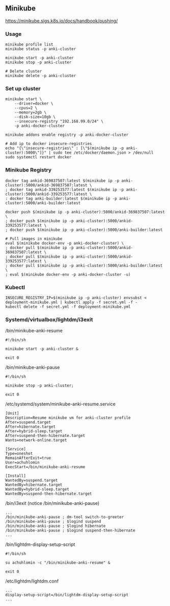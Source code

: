 ## Minikube

https://minikube.sigs.k8s.io/docs/handbook/pushing/  

### Usage

    minikube profile list
    minikube status -p anki-cluster

    minikube start -p anki-cluster
    minikube stop -p anki-cluster
    
    # Delete cluster
    minikube delete -p anki-cluster

### Set up cluster

    minikube start \
        --driver=docker \
        --cpus=2 \
        --memory=2gb \
        --disk-size=10gb \
        --insecure-registry "192.168.99.0/24" \
        -p anki-docker-cluster
        
    minikube addons enable registry -p anki-docker-cluster
    
    # Add ip to docker insecure-registries
    echo "{\"insecure-registries\" : [\"$(minikube ip -p anki-cluster):5000\"]}" | sudo tee /etc/docker/daemon.json > /dev/null
    sudo systemctl restart docker
    
### Minikube Registry

    docker tag ankid-369837507:latest $(minikube ip -p anki-cluster):5000/ankid-369837507:latest \
    ; docker tag ankid-339253577:latest $(minikube ip -p anki-cluster):5000/ankid-339253577:latest \
    : docker tag anki-builder:latest $(minikube ip -p anki-cluster):5000/anki-builder:latest
    
    docker push $(minikube ip -p anki-cluster):5000/ankid-369837507:latest \
    ; docker push $(minikube ip -p anki-cluster):5000/ankid-339253577:latest \
    ; docker push $(minikube ip -p anki-cluster):5000/anki-builder:latest
    
    # Pull images in minikube
    eval $(minikube docker-env -p anki-docker-cluster) \
    ; docker pull $(minikube ip -p anki-cluster):5000/ankid-369837507:latest \
    ; docker pull $(minikube ip -p anki-cluster):5000/ankid-339253577:latest \
    ; docker pull $(minikube ip -p anki-cluster):5000/anki-builder:latest \
    ; eval $(minikube docker-env -p anki-docker-cluster -u)
    
### Kubectl

    INSECURE_REGISTRY_IP=$(minikube ip -p anki-cluster) envsubst < deployment-minikube.yml | kubectl apply -f secret.yml -f -
    kubectl delete -f secret.yml -f deployment-minikube.yml
    
### Systemd/virtualbox/lightdm/i3exit

/bin/minikube-anki-resume

    #!/bin/sh
    
    minikube start -p anki-cluster &
    
    exit 0
    
/bin/minikube-anki-pause

    #!/bin/sh
    
    minikube stop -p anki-cluster;
    
    exit 0

/etc/systemd/system/minikube-anki-resume.service

    [Unit]
    Description=Resume minikube vm for anki-cluster profile
    After=suspend.target
    After=hibernate.target
    After=hybrid-sleep.target
    After=suspend-then-hibernate.target
    Wants=network-online.target
    
    [Service]
    Type=oneshot
    RemainAfterExit=true
    User=achuhlomin
    ExecStart=/bin/minikube-anki-resume
    
    [Install]
    WantedBy=suspend.target
    WantedBy=hibernate.target
    WantedBy=hybrid-sleep.target
    WantedBy=suspend-then-hibernate.target
    
/bin/i3exit (notice /bin/minikube-anki-pause)

    ...
    /bin/minikube-anki-pause ; dm-tool switch-to-greeter
    /bin/minikube-anki-pause ; $logind suspend
    /bin/minikube-anki-pause ; $logind hibernate
    /bin/minikube-anki-pause ; $logind suspend-then-hibernate
    ...
    
/bin/lightdm-display-setup-script

    #!/bin/sh
        
    su achuhlomin -c "/bin/minikube-anki-resume" &
        
    exit 0

/etc/lightdm/lightdm.conf

    ...
    display-setup-script=/bin/lightdm-display-setup-script
    ...
